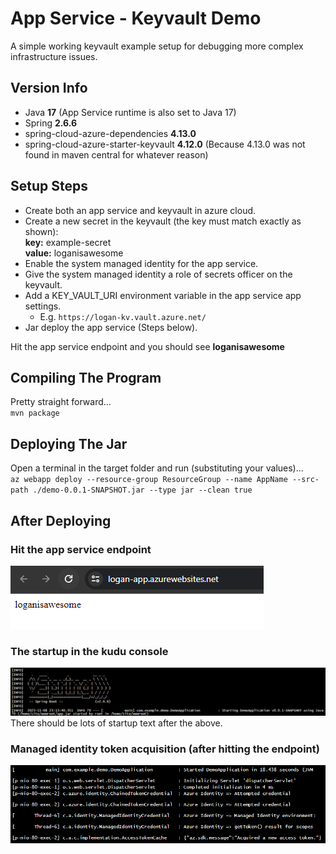 # App Service - Keyvault Demo
A simple working keyvault example setup for debugging more complex infrastructure issues.

## Version Info

- Java **17** (App Service runtime is also set to Java 17)
- Spring **2.6.6**
- spring-cloud-azure-dependencies **4.13.0**
- spring-cloud-azure-starter-keyvault **4.12.0** (Because 4.13.0 was not found in maven central for whatever reason)

## Setup Steps

- Create both an app service and keyvault in azure cloud.
- Create a new secret in the keyvault (the key must match exactly as shown):  
  **key:** example-secret  
  **value:** loganisawesome
- Enable the system managed identity for the app service.
- Give the system managed identity a role of secrets officer on the keyvault.
- Add a KEY_VAULT_URI environment variable in the app service app settings. 
  - E.g. `https://logan-kv.vault.azure.net/`
- Jar deploy the app service (Steps below).

Hit the app service endpoint and you should see **loganisawesome**

## Compiling The Program

Pretty straight forward...  
`mvn package`

## Deploying The Jar

Open a terminal in the target folder and run (substituting your values)...  
`az webapp deploy --resource-group ResourceGroup --name AppName --src-path ./demo-0.0.1-SNAPSHOT.jar --type jar --clean true`

## After Deploying

### Hit the app service endpoint
![img.png](img.png)

### The startup in the kudu console
![img_1.png](img_1.png)
There should be lots of startup text after the above.

### Managed identity token acquisition (after hitting the endpoint)
![img_2.png](img_2.png)